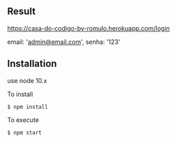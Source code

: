 ## Result
https://casa-do-codigo-by-romulo.herokuapp.com/login

email: 'admin@email.com',
senha: '123'

## Installation
use node 10.x

To install

```
$ npm install

```

To execute

```
$ npm start
```

